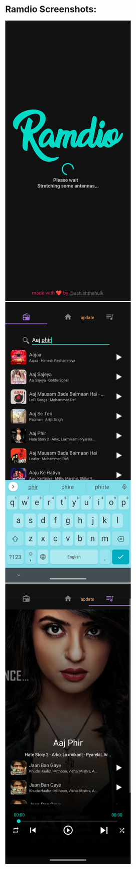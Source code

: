 # Ramdio Screenshots:
<img src="screenshots/S1.png" width="400">\
<img src="screenshots/S2.png" width="400">\
<img src="screenshots/S3.png" width="400">
